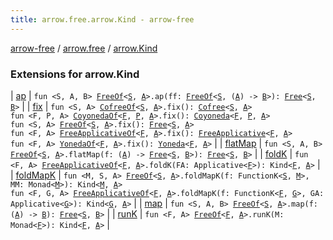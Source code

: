 ```yaml
---
title: arrow.free.arrow.Kind - arrow-free
---
```


[arrow-free](../../index.html) / [arrow.free](../index.html) / [arrow.Kind](./index.html)

### Extensions for arrow.Kind

| [ap](ap.html) | `fun <S, A, B> `[`FreeOf`](../-free-of.html)`<`[`S`](ap.html#S)`, `[`A`](ap.html#A)`>.ap(ff: `[`FreeOf`](../-free-of.html)`<`[`S`](ap.html#S)`, (`[`A`](ap.html#A)`) -> `[`B`](ap.html#B)`>): `[`Free`](../-free/index.html)`<`[`S`](ap.html#S)`, `[`B`](ap.html#B)`>` |
| [fix](fix.html) | `fun <S, A> `[`CofreeOf`](../-cofree-of.html)`<`[`S`](fix.html#S)`, `[`A`](fix.html#A)`>.fix(): `[`Cofree`](../-cofree/index.html)`<`[`S`](fix.html#S)`, `[`A`](fix.html#A)`>`<br>`fun <F, P, A> `[`CoyonedaOf`](../-coyoneda-of.html)`<`[`F`](fix.html#F)`, `[`P`](fix.html#P)`, `[`A`](fix.html#A)`>.fix(): `[`Coyoneda`](../-coyoneda/index.html)`<`[`F`](fix.html#F)`, `[`P`](fix.html#P)`, `[`A`](fix.html#A)`>`<br>`fun <S, A> `[`FreeOf`](../-free-of.html)`<`[`S`](fix.html#S)`, `[`A`](fix.html#A)`>.fix(): `[`Free`](../-free/index.html)`<`[`S`](fix.html#S)`, `[`A`](fix.html#A)`>`<br>`fun <F, A> `[`FreeApplicativeOf`](../-free-applicative-of.html)`<`[`F`](fix.html#F)`, `[`A`](fix.html#A)`>.fix(): `[`FreeApplicative`](../-free-applicative/index.html)`<`[`F`](fix.html#F)`, `[`A`](fix.html#A)`>`<br>`fun <F, A> `[`YonedaOf`](../-yoneda-of.html)`<`[`F`](fix.html#F)`, `[`A`](fix.html#A)`>.fix(): `[`Yoneda`](../-yoneda/index.html)`<`[`F`](fix.html#F)`, `[`A`](fix.html#A)`>` |
| [flatMap](flat-map.html) | `fun <S, A, B> `[`FreeOf`](../-free-of.html)`<`[`S`](flat-map.html#S)`, `[`A`](flat-map.html#A)`>.flatMap(f: (`[`A`](flat-map.html#A)`) -> `[`Free`](../-free/index.html)`<`[`S`](flat-map.html#S)`, `[`B`](flat-map.html#B)`>): `[`Free`](../-free/index.html)`<`[`S`](flat-map.html#S)`, `[`B`](flat-map.html#B)`>` |
| [foldK](fold-k.html) | `fun <F, A> `[`FreeApplicativeOf`](../-free-applicative-of.html)`<`[`F`](fold-k.html#F)`, `[`A`](fold-k.html#A)`>.foldK(FA: Applicative<`[`F`](fold-k.html#F)`>): Kind<`[`F`](fold-k.html#F)`, `[`A`](fold-k.html#A)`>` |
| [foldMapK](fold-map-k.html) | `fun <M, S, A> `[`FreeOf`](../-free-of.html)`<`[`S`](fold-map-k.html#S)`, `[`A`](fold-map-k.html#A)`>.foldMapK(f: FunctionK<`[`S`](fold-map-k.html#S)`, `[`M`](fold-map-k.html#M)`>, MM: Monad<`[`M`](fold-map-k.html#M)`>): Kind<`[`M`](fold-map-k.html#M)`, `[`A`](fold-map-k.html#A)`>`<br>`fun <F, G, A> `[`FreeApplicativeOf`](../-free-applicative-of.html)`<`[`F`](fold-map-k.html#F)`, `[`A`](fold-map-k.html#A)`>.foldMapK(f: FunctionK<`[`F`](fold-map-k.html#F)`, `[`G`](fold-map-k.html#G)`>, GA: Applicative<`[`G`](fold-map-k.html#G)`>): Kind<`[`G`](fold-map-k.html#G)`, `[`A`](fold-map-k.html#A)`>` |
| [map](map.html) | `fun <S, A, B> `[`FreeOf`](../-free-of.html)`<`[`S`](map.html#S)`, `[`A`](map.html#A)`>.map(f: (`[`A`](map.html#A)`) -> `[`B`](map.html#B)`): `[`Free`](../-free/index.html)`<`[`S`](map.html#S)`, `[`B`](map.html#B)`>` |
| [runK](run-k.html) | `fun <F, A> `[`FreeOf`](../-free-of.html)`<`[`F`](run-k.html#F)`, `[`A`](run-k.html#A)`>.runK(M: Monad<`[`F`](run-k.html#F)`>): Kind<`[`F`](run-k.html#F)`, `[`A`](run-k.html#A)`>` |

